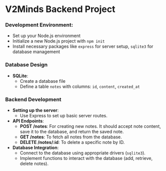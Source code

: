 # V2Minds Backend Project

### **Development Environment**:
- Set up your Node.js environment
- Initialize a new Node.js project with `npm init`
- Install necessary packages like `express` for server setup, `sqlite3` for database management

### **Database Design**

- **SQLite**:
    - Create a database file
    - Define a table `notes` with columns: `id`, `content`, `created_at`

### **Backend Development**

- **Setting up the server**:
    - Use Express to set up basic server routes.
- **API Endpoints**:
    - **POST /notes**: For creating new notes. It should accept note content, save it to the database, and return the saved note.
    - **GET /notes**: To fetch all notes from the database.
    - **DELETE /notes/:id**: To delete a specific note by ID.
- **Database Integration**:
    - Connect to the database using appropriate drivers (`sqlite3`).
    - Implement functions to interact with the database (add, retrieve, delete notes).